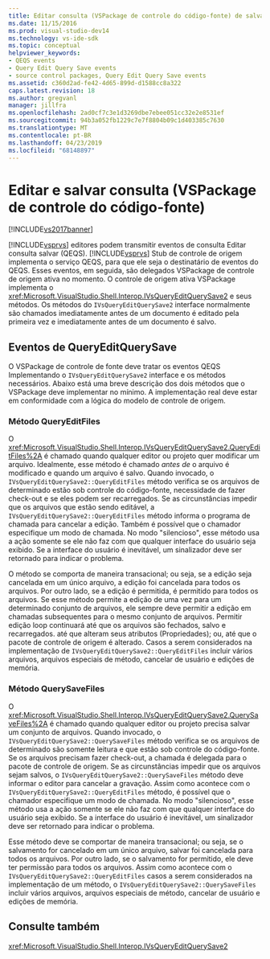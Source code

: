 ```yaml
---
title: Editar consulta (VSPackage de controle do código-fonte) de salvamento de consulta | Microsoft Docs
ms.date: 11/15/2016
ms.prod: visual-studio-dev14
ms.technology: vs-ide-sdk
ms.topic: conceptual
helpviewer_keywords:
- QEQS events
- Query Edit Query Save events
- source control packages, Query Edit Query Save events
ms.assetid: c360d2ad-fe42-4d65-899d-d1588cc8a322
caps.latest.revision: 18
ms.author: gregvanl
manager: jillfra
ms.openlocfilehash: 2ad0cf7c3e1d3269dbe7ebee051cc32e2e8531ef
ms.sourcegitcommit: 94b3a052fb1229c7e7f8804b09c1d403385c7630
ms.translationtype: MT
ms.contentlocale: pt-BR
ms.lasthandoff: 04/23/2019
ms.locfileid: "68148897"
---
```

# <a name="query-edit-query-save-source-control-vspackage"></a>Editar e salvar consulta (VSPackage de controle do código-fonte)
[!INCLUDE[vs2017banner](../../includes/vs2017banner.md)]

[!INCLUDE[vsprvs](../../includes/vsprvs-md.md)] editores podem transmitir eventos de consulta Editar consulta salvar (QEQS). [!INCLUDE[vsprvs](../../includes/vsprvs-md.md)] Stub de controle de origem implementa o serviço QEQS, para que ele seja o destinatário de eventos do QEQS. Esses eventos, em seguida, são delegados VSPackage de controle de origem ativa no momento. O controle de origem ativa VSPackage implementa o <xref:Microsoft.VisualStudio.Shell.Interop.IVsQueryEditQuerySave2> e seus métodos. Os métodos do `IVsQueryEditQuerySave2` interface normalmente são chamados imediatamente antes de um documento é editado pela primeira vez e imediatamente antes de um documento é salvo.  
  
## <a name="queryeditquerysave-events"></a>Eventos de QueryEditQuerySave  
 O VSPackage de controle de fonte deve tratar os eventos QEQS Implementando o `IVsQueryEditQuerySave2` interface e os métodos necessários. Abaixo está uma breve descrição dos dois métodos que o VSPackage deve implementar no mínimo. A implementação real deve estar em conformidade com a lógica do modelo de controle de origem.  
  
### <a name="queryeditfiles-method"></a>Método QueryEditFiles  
 O <xref:Microsoft.VisualStudio.Shell.Interop.IVsQueryEditQuerySave2.QueryEditFiles%2A> é chamado quando qualquer editor ou projeto quer modificar um arquivo. Idealmente, esse método é chamado *antes de* o arquivo é modificado e quando um arquivo é salvo. Quando invocado, o `IVsQueryEditQuerySave2::QueryEditFiles` método verifica se os arquivos de determinado estão sob controle do código-fonte, necessidade de fazer check-out e se eles podem ser recarregados. Se as circunstâncias impedir que os arquivos que estão sendo editável, a `IVsQueryEditQuerySave2::QueryEditFiles` método informa o programa de chamada para cancelar a edição. Também é possível que o chamador especifique um modo de chamada. No modo "silencioso", esse método usa a ação somente se ele não faz com que qualquer interface do usuário seja exibido. Se a interface do usuário é inevitável, um sinalizador deve ser retornado para indicar o problema.  
  
 O método se comporta de maneira transacional; ou seja, se a edição seja cancelada em um único arquivo, a edição foi cancelada para todos os arquivos. Por outro lado, se a edição é permitida, é permitido para todos os arquivos. Se esse método permite a edição de uma vez para um determinado conjunto de arquivos, ele sempre deve permitir a edição em chamadas subsequentes para o mesmo conjunto de arquivos. Permitir edição loop continuará até que os arquivos são fechados, salvo e recarregados. até que alteram seus atributos (Propriedades); ou, até que o pacote de controle de origem é alterado. Casos a serem considerados na implementação de `IVsQueryEditQuerySave2::QueryEditFiles` incluir vários arquivos, arquivos especiais de método, cancelar de usuário e edições de memória.  
  
### <a name="querysavefiles-method"></a>Método QuerySaveFiles  
 O <xref:Microsoft.VisualStudio.Shell.Interop.IVsQueryEditQuerySave2.QuerySaveFiles%2A> é chamado quando qualquer editor ou projeto precisa salvar um conjunto de arquivos. Quando invocado, o `IVsQueryEditQuerySave2::QuerySaveFiles` método verifica se os arquivos de determinado são somente leitura e que estão sob controle do código-fonte. Se os arquivos precisam fazer check-out, a chamada é delegada para o pacote de controle de origem. Se as circunstâncias impedir que os arquivos sejam salvos, o `IVsQueryEditQuerySave2::QuerySaveFiles` método deve informar o editor para cancelar a gravação. Assim como acontece com o `IVsQueryEditQuerySave2::QueryEditFiles` método, é possível que o chamador especifique um modo de chamada. No modo "silencioso", esse método usa a ação somente se ele não faz com que qualquer interface do usuário seja exibido. Se a interface do usuário é inevitável, um sinalizador deve ser retornado para indicar o problema.  
  
 Esse método deve se comportar de maneira transacional; ou seja, se o salvamento for cancelado em um único arquivo, salvar foi cancelada para todos os arquivos. Por outro lado, se o salvamento for permitido, ele deve ter permissão para todos os arquivos. Assim como acontece com o `IVsQueryEditQuerySave2::QueryEditFiles` casos a serem considerados na implementação de um método, o `IVsQueryEditQuerySave2::QuerySaveFiles` incluir vários arquivos, arquivos especiais de método, cancelar de usuário e edições de memória.  
  
## <a name="see-also"></a>Consulte também  
 <xref:Microsoft.VisualStudio.Shell.Interop.IVsQueryEditQuerySave2>

